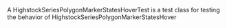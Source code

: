 A HighstockSeriesPolygonMarkerStatesHoverTest is a test class for testing the behavior of HighstockSeriesPolygonMarkerStatesHover